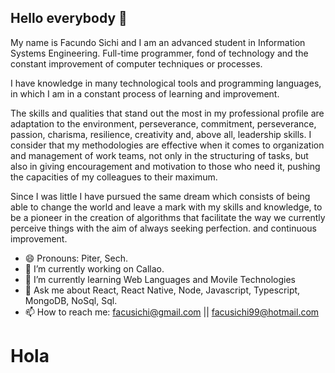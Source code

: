 ## Hello everybody 👋

My name is Facundo Sichi and I am an advanced student in Information Systems Engineering. Full-time programmer, fond of technology and the constant improvement of computer techniques or processes.

I have knowledge in many technological tools and programming languages, in which I am in a constant process of learning and improvement.

The skills and qualities that stand out the most in my professional profile are adaptation to the environment, perseverance, commitment, perseverance, passion, charisma, resilience, creativity and, above all, leadership skills. I consider that my methodologies are effective when it comes to organization and management of work teams, not only in the structuring of tasks, but also in giving encouragement and motivation to those who need it, pushing the capacities of my colleagues to their maximum.

Since I was little I have pursued the same dream which consists of being able to change the world and leave a mark with my skills and knowledge, to be a pioneer in the creation of algorithms that facilitate the way we currently perceive things with the aim of always seeking perfection. and continuous improvement.

- 😄 Pronouns: Piter, Sech.
- 🔭 I’m currently working on Callao.
- 🌱 I’m currently learning Web Languages and Movile Technologies
- 💬 Ask me about React, React Native, Node, Javascript, Typescript, MongoDB, NoSql, Sql.
- 📫 How to reach me: facusichi@gmail.com || facusichi99@hotmail.com

<h1>Hola</h1>

<!--
**FSichi/FSichi** is a ✨ _special_ ✨ repository because its `README.md` (this file) appears on your GitHub profile.

Here are some ideas to get you started:

- 🔭 I’m currently working on ...
- 🌱 I’m currently learning ...
- 👯 I’m looking to collaborate on ...
- 🤔 I’m looking for help with ...
- 💬 Ask me about ...
- 📫 How to reach me: ...
- 😄 Pronouns: ...
- ⚡ Fun fact: ...
-->
